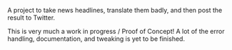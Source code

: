 A project to take news headlines, translate them badly, and then post the result to Twitter.

This is very much a work in progress / Proof of Concept! A lot of the error handling, documentation, and tweaking is yet to be finished.